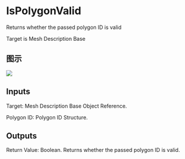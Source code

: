 # IsPolygonValid

Returns whether the passed polygon ID is valid

Target is Mesh Description Base

## 图示

![]($-20221218-20044284.png)

## Inputs

Target: Mesh Description Base Object Reference.

Polygon ID: Polygon ID Structure.  

## Outputs

Return Value: Boolean. Returns whether the passed polygon ID is valid.

